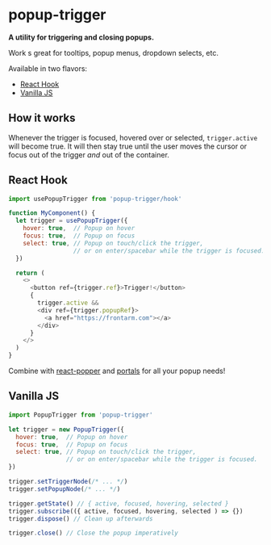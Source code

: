 # popup-trigger

**A utility for triggering and closing popups.**

Work
s great for tooltips, popup menus, dropdown selects, etc.

Available in two flavors:

- [React Hook](#react-hook)
- [Vanilla JS](#vanilla-js)


How it works
------------

Whenever the trigger is focused, hovered over or selected, `trigger.active` will become true. It will then stay true until the user moves the cursor or focus out of the trigger *and* out of the container.


React Hook
----------

```js
import usePopupTrigger from 'popup-trigger/hook'

function MyComponent() {
  let trigger = usePopupTrigger({
    hover: true,  // Popup on hover
    focus: true,  // Popup on focus
    select: true, // Popup on touch/click the trigger,
                  // or on enter/spacebar while the trigger is focused.
  })

  return (
    <>
      <button ref={trigger.ref}>Trigger!</button>
      {
        trigger.active &&
        <div ref={trigger.popupRef}>
          <a href="https://frontarm.com"></a>
        </div>
      }
    </>
  )
}
```

Combine with [react-popper](http://npmjs.com/package/react-popper) and [portals](https://reactjs.org/docs/portals.html) for all your popup needs!


Vanilla JS
----------

```js
import PopupTrigger from 'popup-trigger'

let trigger = new PopupTrigger({
  hover: true,  // Popup on hover
  focus: true,  // Popup on focus
  select: true, // Popup on touch/click the trigger,
                // or on enter/spacebar while the trigger is focused.
})

trigger.setTriggerNode(/* ... */)
trigger.setPopupNode(/* ... */)

trigger.getState() // { active, focused, hovering, selected }
trigger.subscribe(({ active, focused, hovering, selected ) => {})
trigger.dispose() // Clean up afterwards

trigger.close() // Close the popup imperatively
```
